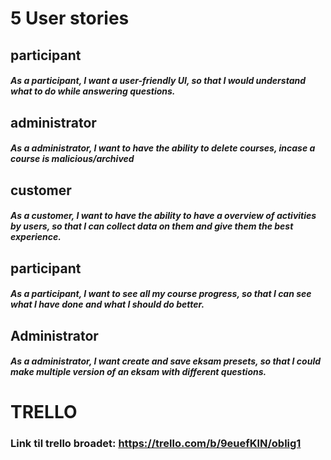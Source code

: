 # 5 User stories

## participant
##### As a participant, I want a user-friendly UI, so that I would understand what to do while answering questions.

## administrator
##### As a administrator, I want to have the ability to delete courses, incase a course is malicious/archived

## customer
##### As a customer, I want to have the ability to have a overview of activities by users, so that I can collect data on them and give them the best experience.

## participant
##### As a participant, I want to see all my course progress, so that I can see what I have done and what I should do better.

## Administrator 
##### As a administrator, I want create and save eksam presets, so that I could make multiple version of an eksam with different questions.


# TRELLO
### Link til trello broadet: https://trello.com/b/9euefKlN/oblig1
